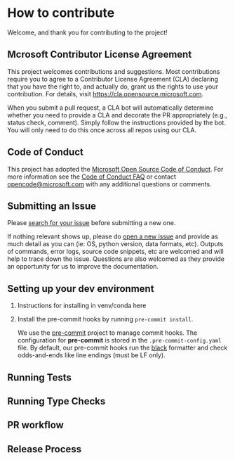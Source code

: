 # How to contribute

Welcome, and thank you for contributing to the project!

## Mcrosoft Contributor License Agreement

This project welcomes contributions and suggestions.  Most contributions require you to agree to a
Contributor License Agreement (CLA) declaring that you have the right to, and actually do, grant us
the rights to use your contribution. For details, visit <https://cla.opensource.microsoft.com>.

When you submit a pull request, a CLA bot will automatically determine whether you need to provide
a CLA and decorate the PR appropriately (e.g., status check, comment). Simply follow the instructions
provided by the bot. You will only need to do this once across all repos using our CLA.

## Code of Conduct

This project has adopted the [Microsoft Open Source Code of Conduct](https://opensource.microsoft.com/codeofconduct/).
For more information see the [Code of Conduct FAQ](https://opensource.microsoft.com/codeofconduct/faq/) or
contact [opencode@microsoft.com](mailto:opencode@microsoft.com>) with any additional questions or comments.

## Submitting an Issue

Please [search for your issue](https://github.com/microsoft/sammo/issues?q=is%3Aissue) before submitting a new one.

If nothing relevant shows up, please do [open a new issue](https://github.com/microsoft/sammo/issues/new) and provide as much detail as you can (ie: OS, python version, data formats, etc). Outputs of commands, error logs, source code snippets, etc are welcomed and will help to trace down the issue. Questions are also welcomed as they provide an opportunity for us to improve the documentation.

## Setting up your dev environment

1.  Instructions for installing in venv/conda here
1.  Install the pre-commit hooks by running `pre-commit install`.

    We use the [pre-commit](https://pre-commit.com/) project to manage commit hooks. The configuration for **pre-commit** is stored in the `.pre-commit-config.yaml` file. By default, our pre-commit hooks run the [black](https://black.readthedocs.io/en/stable/) formatter and check odds-and-ends like line endings (must be LF only).

## Running Tests

## Running Type Checks

## PR workflow

## Release Process
